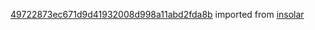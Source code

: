 [49722873ec671d9d41932008d998a11abd2fda8b](https://github.com/insolar/insolar/commit/49722873ec671d9d41932008d998a11abd2fda8b) imported from [insolar](https://github.com/insolar/insolar)
